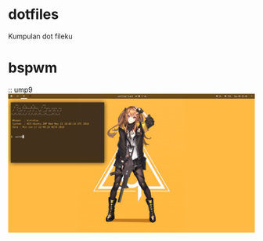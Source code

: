 # dotfiles

Kumpulan dot fileku

# bspwm

:: ump9
<img src="https://raw.githubusercontent.com/kiirintux/dotfiles/master/ump9/2018-06-17-224041_1366x768_scrot.png"/>
